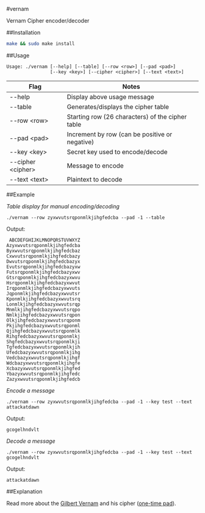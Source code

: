 #vernam

Vernam Cipher encoder/decoder

##Installation

```bash
make && sudo make install
```

##Usage

```
Usage: ./vernam [--help] [--table] [--row <row>] [--pad <pad>]
                [--key <key>] [--cipher <cipher>] [--text <text>]
```

| Flag                    | Notes                                            |
|-------------------------|--------------------------------------------------|
| --help                  | Display above usage message                      |
| --table                 | Generates/displays the cipher table              |
| --row &lt;row&gt;       | Starting row (26 characters) of the cipher table |
| --pad &lt;pad&gt;       | Increment by row (can be positive or negative)   |
| --key &lt;key&gt;       | Secret key used to encode/decode                 |
| --cipher &lt;cipher&gt; | Message to encode                                |
| --text &lt;text&gt;     | Plaintext to decode                              |

##Example

*Table display for manual encoding/decoding*

```
./vernam --row zyxwvutsrqponmlkjihgfedcba --pad -1 --table
```

Output:

```
 ABCDEFGHIJKLMNOPQRSTUVWXYZ
Azyxwvutsrqponmlkjihgfedcba
Byxwvutsrqponmlkjihgfedcbaz
Cxwvutsrqponmlkjihgfedcbazy
Dwvutsrqponmlkjihgfedcbazyx
Evutsrqponmlkjihgfedcbazyxw
Futsrqponmlkjihgfedcbazyxwv
Gtsrqponmlkjihgfedcbazyxwvu
Hsrqponmlkjihgfedcbazyxwvut
Irqponmlkjihgfedcbazyxwvuts
Jqponmlkjihgfedcbazyxwvutsr
Kponmlkjihgfedcbazyxwvutsrq
Lonmlkjihgfedcbazyxwvutsrqp
Mnmlkjihgfedcbazyxwvutsrqpo
Nmlkjihgfedcbazyxwvutsrqpon
Olkjihgfedcbazyxwvutsrqponm
Pkjihgfedcbazyxwvutsrqponml
Qjihgfedcbazyxwvutsrqponmlk
Rihgfedcbazyxwvutsrqponmlkj
Shgfedcbazyxwvutsrqponmlkji
Tgfedcbazyxwvutsrqponmlkjih
Ufedcbazyxwvutsrqponmlkjihg
Vedcbazyxwvutsrqponmlkjihgf
Wdcbazyxwvutsrqponmlkjihgfe
Xcbazyxwvutsrqponmlkjihgfed
Ybazyxwvutsrqponmlkjihgfedc
Zazyxwvutsrqponmlkjihgfedcb
```

*Encode a message*

```
./vernam --row zyxwvutsrqponmlkjihgfedcba --pad -1 --key test --text attackatdawn
```

Output:

```
gcogelhndvlt
```

*Decode a message*

```
./vernam --row zyxwvutsrqponmlkjihgfedcba --pad -1 --key test --text gcogelhndvlt
```

Output:

```
attackatdawn
```

##Explanation

Read more about the [Gilbert Vernam](https://en.wikipedia.org/wiki/Gilbert_Vernam) and his cipher ([one-time pad](https://en.wikipedia.org/wiki/One-time_pad)).
